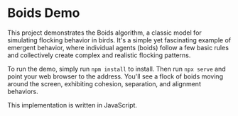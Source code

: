 # Boids Demo

This project demonstrates the Boids algorithm, a classic model for simulating flocking behavior in birds. It's a simple yet fascinating example of emergent behavior, where individual agents (boids) follow a few basic rules and collectively create complex and realistic flocking patterns.

To run the demo, simply run `npm install` to install. Then run `npx serve` and point your web browser to the address. You'll see a flock of boids moving around the screen, exhibiting cohesion, separation, and alignment behaviors.

This implementation is written in JavaScript.
